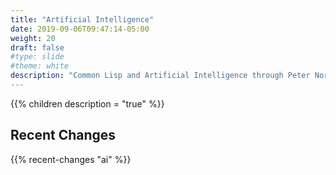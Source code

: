 ```yaml
---
title: "Artificial Intelligence"
date: 2019-09-06T09:47:14-05:00
weight: 20
draft: false
#type: slide
#theme: white
description: "Common Lisp and Artificial Intelligence through Peter Norvig's Paradigms of Artificial Intelligence Programming"
---
```


{{% children description = "true" %}}

## Recent Changes

{{% recent-changes "ai" %}}
